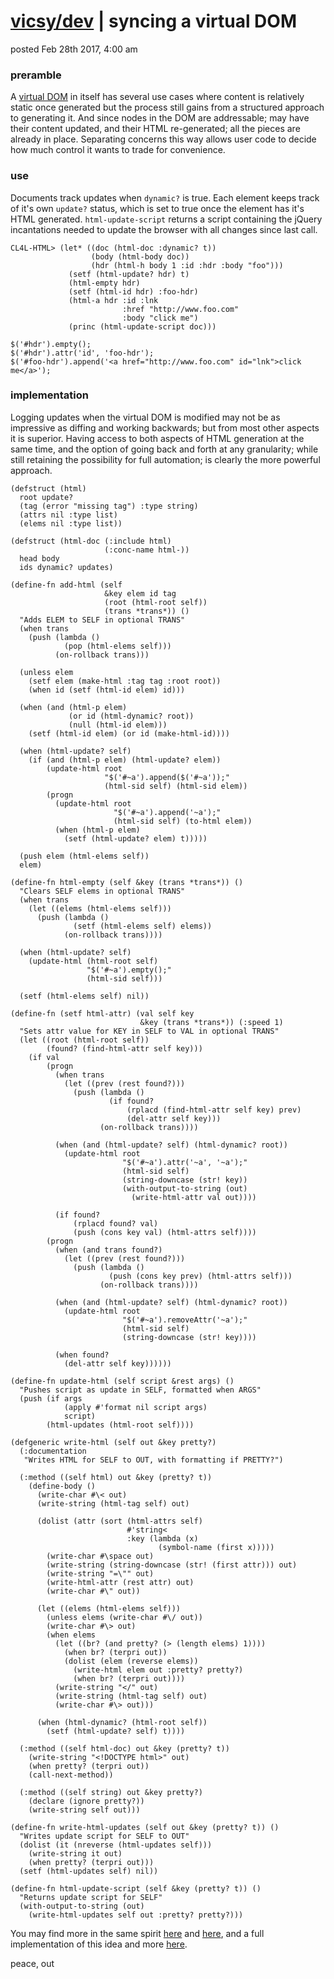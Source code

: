 # [vicsy/dev](https://github.com/codr4life/vicsydev) | syncing a virtual DOM
posted Feb 28th 2017, 4:00 am

### preramble
A [virtual DOM](https://github.com/codr4life/vicsydev/blob/master/virtual_dom.md) in itself has several use cases where content is relatively static once generated but the process still gains from a structured approach to generating it. And since nodes in the DOM are addressable; may have their content updated, and their HTML re-generated; all the pieces are already in place. Separating concerns this way allows user code to decide how much control it wants to trade for convenience.
 
### use
Documents track updates when ```dynamic?``` is true. Each element keeps track of it's own ```update?``` status, which is set to true once the element has it's HTML generated. ```html-update-script``` returns a script containing the jQuery incantations needed to update the browser with all changes since last call. 

```
CL4L-HTML> (let* ((doc (html-doc :dynamic? t))
                  (body (html-body doc))
                  (hdr (html-h body 1 :id :hdr :body "foo")))
             (setf (html-update? hdr) t)
             (html-empty hdr)
             (setf (html-id hdr) :foo-hdr)
             (html-a hdr :id :lnk
                         :href "http://www.foo.com"
                         :body "click me")
             (princ (html-update-script doc)))

$('#hdr').empty();
$('#hdr').attr('id', 'foo-hdr');
$('#foo-hdr').append('<a href="http://www.foo.com" id="lnk">click me</a>');
```
 
### implementation
Logging updates when the virtual DOM is modified may not be as impressive as diffing and working backwards; but from most other aspects it is superior. Having access to both aspects of HTML generation at the same time, and the option of going back and forth at any granularity; while still retaining the possibility for full automation; is clearly the more powerful approach.

```
(defstruct (html)
  root update?
  (tag (error "missing tag") :type string)
  (attrs nil :type list)
  (elems nil :type list))

(defstruct (html-doc (:include html)
                     (:conc-name html-))
  head body
  ids dynamic? updates)

(define-fn add-html (self
                     &key elem id tag
                     (root (html-root self))
                     (trans *trans*)) ()
  "Adds ELEM to SELF in optional TRANS"
  (when trans
    (push (lambda ()
            (pop (html-elems self)))
          (on-rollback trans)))
  
  (unless elem
    (setf elem (make-html :tag tag :root root))
    (when id (setf (html-id elem) id)))
  
  (when (and (html-p elem)
             (or id (html-dynamic? root))
             (null (html-id elem)))
    (setf (html-id elem) (or id (make-html-id))))
  
  (when (html-update? self)
    (if (and (html-p elem) (html-update? elem))
        (update-html root
                     "$('#~a').append($('#~a'));"
                     (html-sid self) (html-sid elem))
        (progn
          (update-html root
                       "$('#~a').append('~a');"
                       (html-sid self) (to-html elem))
          (when (html-p elem)
            (setf (html-update? elem) t)))))

  (push elem (html-elems self))
  elem)

(define-fn html-empty (self &key (trans *trans*)) ()
  "Clears SELF elems in optional TRANS"
  (when trans
    (let ((elems (html-elems self)))
      (push (lambda ()
              (setf (html-elems self) elems))
            (on-rollback trans))))
  
  (when (html-update? self)
    (update-html (html-root self)
                 "$('#~a').empty();"
                 (html-sid self)))
  
  (setf (html-elems self) nil))

(define-fn (setf html-attr) (val self key
                             &key (trans *trans*)) (:speed 1)
  "Sets attr value for KEY in SELF to VAL in optional TRANS"
  (let ((root (html-root self))
        (found? (find-html-attr self key)))
    (if val
        (progn
          (when trans
            (let ((prev (rest found?)))
              (push (lambda ()
                      (if found?
                          (rplacd (find-html-attr self key) prev)
                          (del-attr self key)))
                    (on-rollback trans))))

          (when (and (html-update? self) (html-dynamic? root))
            (update-html root
                         "$('#~a').attr('~a', '~a');"
                         (html-sid self)
                         (string-downcase (str! key))
                         (with-output-to-string (out)
                           (write-html-attr val out))))

          (if found?
              (rplacd found? val)
              (push (cons key val) (html-attrs self))))
        (progn
          (when (and trans found?)
            (let ((prev (rest found?)))
              (push (lambda ()
                      (push (cons key prev) (html-attrs self)))
                    (on-rollback trans))))

          (when (and (html-update? self) (html-dynamic? root))
            (update-html root
                         "$('#~a').removeAttr('~a');"
                         (html-sid self)
                         (string-downcase (str! key))))

          (when found?
            (del-attr self key))))))

(define-fn update-html (self script &rest args) ()
  "Pushes script as update in SELF, formatted when ARGS"
  (push (if args
            (apply #'format nil script args)
            script)
        (html-updates (html-root self))))

(defgeneric write-html (self out &key pretty?)
  (:documentation
   "Writes HTML for SELF to OUT, with formatting if PRETTY?")
  
  (:method ((self html) out &key (pretty? t))
    (define-body ()
      (write-char #\< out)
      (write-string (html-tag self) out)
      
      (dolist (attr (sort (html-attrs self)
                          #'string<
                          :key (lambda (x)
                                 (symbol-name (first x)))))
        (write-char #\space out)
        (write-string (string-downcase (str! (first attr))) out)
        (write-string "=\"" out)
        (write-html-attr (rest attr) out)
        (write-char #\" out))
      
      (let ((elems (html-elems self)))
        (unless elems (write-char #\/ out))
        (write-char #\> out)
        (when elems
          (let ((br? (and pretty? (> (length elems) 1))))
            (when br? (terpri out))
            (dolist (elem (reverse elems))
              (write-html elem out :pretty? pretty?)
              (when br? (terpri out))))          
          (write-string "</" out)
          (write-string (html-tag self) out)
          (write-char #\> out)))

      (when (html-dynamic? (html-root self))
        (setf (html-update? self) t))))

  (:method ((self html-doc) out &key (pretty? t))
    (write-string "<!DOCTYPE html>" out)
    (when pretty? (terpri out))
    (call-next-method))
  
  (:method ((self string) out &key pretty?)
    (declare (ignore pretty?))
    (write-string self out)))

(define-fn write-html-updates (self out &key (pretty? t)) ()
  "Writes update script for SELF to OUT"
  (dolist (it (nreverse (html-updates self)))
    (write-string it out)
    (when pretty? (terpri out)))
  (setf (html-updates self) nil))

(define-fn html-update-script (self &key (pretty? t)) ()
  "Returns update script for SELF"
  (with-output-to-string (out)
    (write-html-updates self out :pretty? pretty?)))
```

You may find more in the same spirit [here](http://vicsydev.blogspot.de/) and [here](https://github.com/codr4life/vicsydev), and a full implementation of this idea and more [here](https://github.com/codr4life/cl4l).

peace, out
